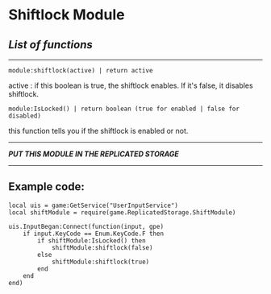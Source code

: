 # **Shiftlock Module**

## ***List of functions***
---
    module:shiftlock(active) | return active
active : if this boolean is true, the shiftlock enables. If it's false, it disables shiftlock.
 

    module:IsLocked() | return boolean (true for enabled | false for disabled)
this function tells you if the shiftlock is enabled or not.

---
***PUT THIS MODULE IN THE REPLICATED STORAGE***

---
## Example code:
    local uis = game:GetService("UserInputService")
    local shiftModule = require(game.ReplicatedStorage.ShiftModule)

    uis.InputBegan:Connect(function(input, gpe)
        if input.KeyCode == Enum.KeyCode.F then
            if shiftModule:IsLocked() then
                shiftModule:shiftlock(false)
            else
                shiftModule:shiftlock(true)
            end
        end
    end)    
